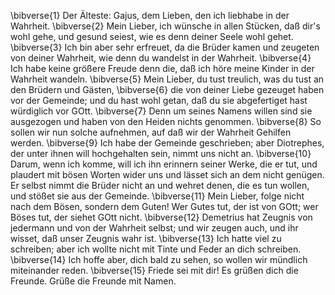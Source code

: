 \bibverse{1} Der Älteste: Gajus, dem Lieben, den ich liebhabe in der Wahrheit. \bibverse{2} Mein Lieber, ich wünsche in allen Stücken, daß dir's wohl gehe, und gesund seiest, wie es denn deiner Seele wohl gehet. \bibverse{3} Ich bin aber sehr erfreuet, da die Brüder kamen und zeugeten von deiner Wahrheit, wie denn du wandelst in der Wahrheit. \bibverse{4} Ich habe keine größere Freude denn die, daß ich höre meine Kinder in der Wahrheit wandeln. \bibverse{5} Mein Lieber, du tust treulich, was du tust an den Brüdern und Gästen, \bibverse{6} die von deiner Liebe gezeuget haben vor der Gemeinde; und du hast wohl getan, daß du sie abgefertiget hast würdiglich vor GOtt. \bibverse{7} Denn um seines Namens willen sind sie ausgezogen und haben von den Heiden nichts genommen. \bibverse{8} So sollen wir nun solche aufnehmen, auf daß wir der Wahrheit Gehilfen werden. \bibverse{9} Ich habe der Gemeinde geschrieben; aber Diotrephes, der unter ihnen will hochgehalten sein, nimmt uns nicht an. \bibverse{10} Darum, wenn ich komme, will ich ihn erinnern seiner Werke, die er tut, und plaudert mit bösen Worten wider uns und lässet sich an dem nicht genügen. Er selbst nimmt die Brüder nicht an und wehret denen, die es tun wollen, und stößet sie aus der Gemeinde. \bibverse{11} Mein Lieber, folge nicht nach dem Bösen, sondern dem Guten! Wer Gutes tut, der ist von GOtt; wer Böses tut, der siehet GOtt nicht. \bibverse{12} Demetrius hat Zeugnis von jedermann und von der Wahrheit selbst; und wir zeugen auch, und ihr wisset, daß unser Zeugnis wahr ist. \bibverse{13} Ich hatte viel zu schreiben; aber ich wollte nicht mit Tinte und Feder an dich schreiben. \bibverse{14} Ich hoffe aber, dich bald zu sehen, so wollen wir mündlich miteinander reden. \bibverse{15} Friede sei mit dir! Es grüßen dich die Freunde. Grüße die Freunde mit Namen.